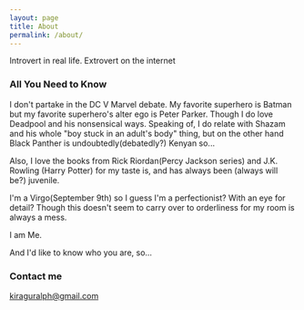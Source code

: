 ```yaml
---
layout: page
title: About
permalink: /about/
---
```


Introvert in real life. Extrovert on the internet

### All You Need to Know
I don't partake in the DC V Marvel debate. My favorite superhero is Batman but my favorite superhero's alter ego is Peter Parker. Though I do love Deadpool and his nonsensical ways. Speaking of, I do relate with Shazam and his whole "boy stuck in an adult's body" thing, but on the other hand Black Panther is undoubtedly(debatedly?) Kenyan so...

Also, I love the books from Rick Riordan(Percy Jackson series) and J.K. Rowling (Harry Potter) for my taste is, and has always been (always will be?) juvenile.

I'm a Virgo(September 9th) so I guess I'm a perfectionist? With an eye for detail? Though this doesn't seem to carry over to orderliness for my room is always a mess.

I am Me.

And I'd like to know who you are, so...
### Contact me
[kiraguralph@gmail.com](mailto:kiraguralph@gmail.com)
